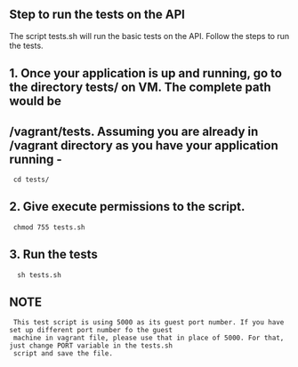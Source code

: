 
## Step to run the tests on the API
  The script tests.sh will run the basic tests on the API. Follow the steps to run the tests.
   
   
  ## 1. Once your application is up and running, go to the directory tests/ on VM. The complete path would be 
  ##   /vagrant/tests. Assuming you are already in /vagrant directory as you have your application running - 
     cd tests/
       
  ## 2. Give execute permissions to the script.
     chmod 755 tests.sh
   
  ## 3. Run the tests
      sh tests.sh
      
      
 ## NOTE
     This test script is using 5000 as its guest port number. If you have set up different port number fo the guest 
     machine in vagrant file, please use that in place of 5000. For that, just change PORT variable in the tests.sh 
     script and save the file.
  
